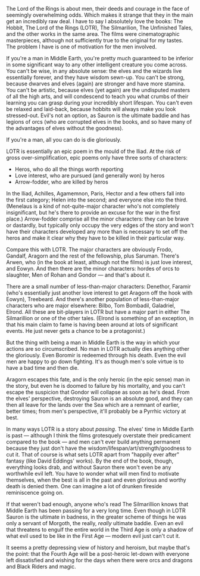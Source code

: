 <html><body><p>The Lord of the Rings is about men, their deeds and courage in  the face of seemingly overwhelming odds. Which makes it strange that  they in the main get  an incredibly raw deal.

<!--more-->I have to say I absolutely love the books: The Hobbit, The Lord of the Rings (LOTR), The Silmarilion, The Unfinished Tales, and the other works in the same area. The films were cinematographic masterpieces, although not sufficiently true to the original for my tastes. The problem I have is one of motivation for the men involved.

If you're a man in Middle Earth, you're pretty much guaranteed to be inferior in some significant way to any other intelligent creature you come across. You can't be wise, in any absolute sense: the elves and the wizards live essentially forever, and they have wisdom sewn-up. You can't be strong, because dwarves and elves (again) are stronger and have more stamina. You can't be artistic, because elves (yet again) are the undisputed masters of all the high arts, and will condescend to teach you what crumbs of their learning you can grasp during your incredibly short lifespan. You can't even be relaxed and laid-back, because hobbits will always make you look stressed-out. Evil's not an option, as Sauron is the ultimate baddie and has legions of orcs (who are corrupted elves in the books, and so have many of the advantages of elves without the goodness).

If you're a man, all you can do is die gloriously.

LOTR is essentially an epic poem in the mould of the Iliad. At the risk of gross over-simplification, epic poems only have three sorts of characters:
</p><ul>
	<li>Heros, who do all the things worth reporting</li>
	<li>Love interest, who are pursued (and generally won) by heros</li>
	<li>Arrow-fodder, who are killed by heros</li>
</ul>
In the Iliad, Achilles, Agamemnon, Paris, Hector and a few others fall into the first category; Helen into the second; and everyone else into the third. (Menelaus is a kind of not-quite-major character who's not completely insignificant, but he's there to provide an excuse for the war in the first place.) Arrow-fodder comprise all the minor characters: they can be brave or dastardly, but typically only occupy the very edges of the story and won't have their characters developed any more than is necessary to set off the heros and make it clear why they have to be killed in their particular way.

Compare this with LOTR. The major characters are obviously Frodo, Gandalf, Aragorn and the rest of the fellowship, plus Saruman. There's Arwen, who (in the book at least, although not the films) is just love interest, and Eowyn. And then there are the minor characters: hordes of orcs to slaughter, Men of Rohan and Gondor — and that's about it.

There are a small number of less-than-major characters: Denethor, Faramir (who's essentially just another love interest to get Aragorn off the hook with Eowyn), Treebeard. And there's another population of less-than-major characters who are major elsewhere: Bilbo, Tom Bombadil, Galadriel, Elrond. All these are bit-players in LOTR but have a major part in either The Silmarillion or one of the other tales. (Elrond is something of an exception, in that his main claim to fame is having been around at lots of significant events. He just never gets a chance to be a protagonist.)

But the thing with being a man in Middle Earth is the way in which your actions are so circumscribed. No man in LOTR actually dies anything other the gloriously. Even Boromir is redeemed through his death. Even the evil men are happy to go down fighting. It's as though men's sole virtue is to have a bad time and then die.

Aragorn escapes this fate, and is the only heroic (in the epic sense) man in the story, but even he is doomed to failure by his mortality, and you can't escape the suspicion that Gondor will collapse as soon as he's dead. From the elves' perspective, destroying Sauron is an absolute good, and they can then all leave for the lands over the Sea which are a remnant of earlier, better times; from men's perspective, it'll probably be a Pyrrhic victory at best.

In many ways LOTR is a story about <em>passing</em>. The elves' time in Middle Earth is past — although I think the films grotesquely overstate their predicament compared to the book — and men can't ever build anything permanent because they just don't have the wisdom/lifespan/art/strength/goodness to cut it. That of course is what sets LOTR apart from "happily ever after" fantasy (like David Eddings' works). By the end of the book, though, everything looks drab, and without Sauron there won't even be any worthwhile evil left. You have to wonder what will men find to motivate themselves, when the best is all in the past and even glorious and worthy death is denied them. One can imagine a lot of drunken fireside reminiscence going on.

If that weren't bad enough, anyone who's read The Silmarillion knows that Middle Earth has been passing for a very long time. Even though in LOTR Sauron is the ultimate in badness, in the greater scheme of things he was only a servant of Morgoth, the really, <em>really</em> ultimate baddie. Even an evil that threatens to engulf the entire world in the Third Age is only a shadow of what evil used to be like in the First Age — modern evil just can't cut it.

It seems a pretty depressing view of history and heroism, but maybe that's the point: that the Fourth Age will be a post-heroic let-down with everyone left dissatisfied and wishing for the days when there were orcs and dragons and Black Riders and magic.</body></html>